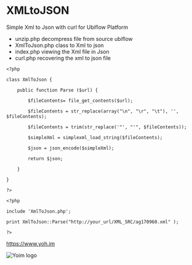 # XMLtoJSON

Simple Xml to Json with curl for Ubiflow Platform

* unzip.php decompress file from source ubiflow
* XmlToJson.php class to Xml to json
* index.php viewing the Xml file in Json
* curl.php recovering the xml to json file


```
<?php

class XmlToJson {

	public function Parse ($url) {

		$fileContents= file_get_contents($url);

		$fileContents = str_replace(array("\n", "\r", "\t"), '', $fileContents);

		$fileContents = trim(str_replace('"', "'", $fileContents));

		$simpleXml = simplexml_load_string($fileContents);

		$json = json_encode($simpleXml);

		return $json;

	}

}

?>
```


```
<?php

include 'XmlToJson.php';

print XmlToJson::Parse("http://your_url/XML_SRC/ag170960.xml" );

?>
```

<https://www.yoh.im>

![Yoim logo](https://yoh.im/assets/img/vivaldi-logo.png "YOIM logo")